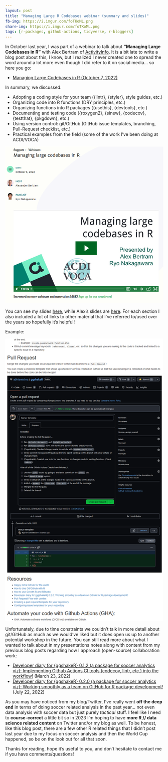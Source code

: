 ```yaml
---
layout: post
title: "Managing Large R Codebases webinar (summary and slides)"
fb-img: https://i.imgur.com/foTKoML.png
share-img: https://i.imgur.com/foTKoML.png
tags: [r-packages, github-actions, tidyverse, r-bloggers]
---
```


In October last year, I was part of a webinar to talk about **“Managing
Large Codebases in R”** with Alex Bertram of
[ActivityInfo](https://www.activityinfo.org/). It is a bit late to write
a blog post about this, I know, but I realized I never created one to
spread the word around a lot more even though I did refer to it on
social media… so here you go:

-   [Managing Large Codebases in R (October 7,
    2022)](https://www.activityinfo.org/support/webinars/2022-10-06-managing-large-codebases-in-R.html)

In summary, we discussed:

-   Adopting a coding style for your team ({lintr}, {styler}, style
    guides, etc.)
-   Organizing code into R functions (DRY principles, etc.)
-   Organizing functions into R packages ({usethis}, {devtools}, etc.)
-   Documenting and testing code ({roxygen2}, {sinew}, {codecov},
    {testthat}, {pkgdown}, etc.)
-   Using version control: git/GitHub (GitHub issue templates,
    branching, Pull-Request checklist, etc.)
-   Practical examples from the field (some of the work I’ve been doing
    at ACDI/VOCA)

![](../assets/2023-03-13-managing-large-codebases-with-R-webinar_files/webinar-pic.PNG)

You can see my slides
[here](https://rpubs.com/Ryo-N7/ManagingLargeRCodebase), while Alex’s
slides are
[here](https://www.activityinfo.org/about/assets/pdf/2022-10-06-managing-large-codebases-in-R.pdf).
For each section I also included a lot of links to other material that
I’ve referred to/used over the years so hopefully it’s helpful!

Example:

![](../assets/2023-03-13-managing-large-codebases-with-R-webinar_files/webinar-notes.PNG)

Unfortunately, due to time constraints we couldn’t talk in more detail
about git/GitHub as much as we would’ve liked but it does open us up to
another potential workshop in the future. You can still read more about
what I wanted to talk about in my presentations notes along with content
from my previous blog posts regarding how I approach (open-source)
collaboration work:

-   [Developer diary for {ggshakeR} 0.1.2 (a package for soccer
    analytics viz): Implementing Github Actions CI tools (codecov,
    lintr, etc.) into the
    workflow!](https://ryo-n7.github.io/2022-03-23-ggshakeR-0.1.2-announcement/)
    (March 23, 2022)
-   [Developer diary for {ggshakeR} 0.2.0 (a package for soccer
    analytics viz): Working smoothly as a team on GitHub for R package
    development!](https://ryo-n7.github.io/2022-07-22-ggshakeR-0.2.0-announcement/)
    (July 22, 2022)

As you may have noticed from my blog/Twitter, I’ve really went **off the
deep end** in terms of doing soccer related analysis in the past year…
not even data analysis with soccer data but just purely *tactical*
stuff. I feel like I need to **course-correct** a little bit so in 2023
I’m hoping to have **more R // data science related content** on Twitter
and/or my blog as well. To be honest, like this blog post, there are a
few other R related things that I didn’t post last year due to my focus
on soccer analysis and then the World Cup happened, so be on the look
out for all that soon.

Thanks for reading, hope it’s useful to you, and don’t hesitate to
contact me if you have comments/questions!
